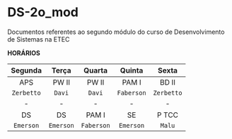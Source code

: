# DS-2o_mod
Documentos referentes ao segundo módulo do curso de Desenvolvimento de Sistemas na ETEC



**HORÁRIOS**

| Segunda  | Terça | Quarta | Quinta | Sexta |
|:---:|:---:|:---:|:---:|:---:|
|APS|PW II|PW II|PAM I|BD II|
|`Zerbetto`|`Davi`|`Davi`|`Faberson`|`Zerbetto`|
|-|-|-|-|-|
|DS|DS|PAM I|SE|P TCC|
|`Emerson`|`Emerson`|`Faberson`|`Emerson`|`Malu`|

